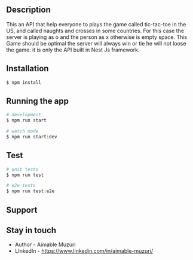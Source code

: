 ## Description
This an API that help everyone to plays the game called tic-tac-toe in the US, and called naughts and crosses in
some countries.
For this case the server is playing as o and the person as x otherwise is empty space.
This Game should be optimal the server will always win or tie he will not loose the game. it is only the API built in Nest Js framework.
## Installation

```bash
$ npm install
```

## Running the app

```bash
# development
$ npm run start

# watch mode
$ npm run start:dev

```

## Test

```bash
# unit tests
$ npm run test

# e2e tests
$ npm run test:e2e
```

## Support


## Stay in touch

- Author - Aimable Muzuri
- LInkedIn - https://www.linkedin.com/in/aimable-muzuri/

